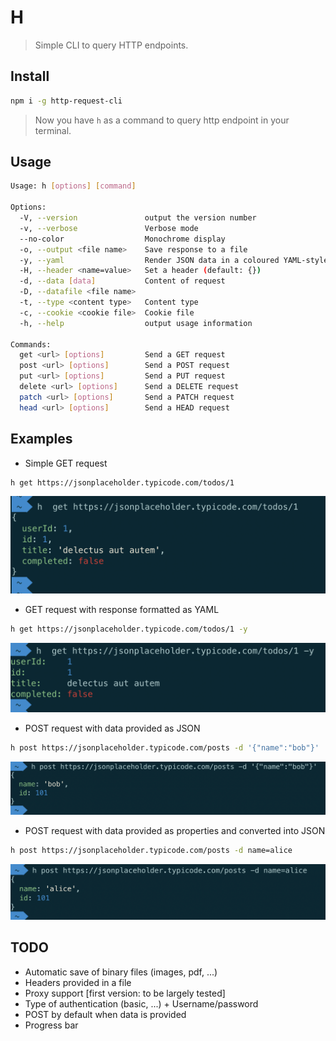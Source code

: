 # H

> Simple CLI to query HTTP endpoints.

## Install

```bash
npm i -g http-request-cli
```

> Now you have `h` as a command to query http endpoint in your terminal.

## Usage

```bash
Usage: h [options] [command]

Options:
  -V, --version               output the version number
  -v, --verbose               Verbose mode
  --no-color                  Monochrome display
  -o, --output <file name>    Save response to a file
  -y, --yaml                  Render JSON data in a coloured YAML-style
  -H, --header <name=value>   Set a header (default: {})
  -d, --data [data]           Content of request
  -D, --datafile <file name>  
  -t, --type <content type>   Content type
  -c, --cookie <cookie file>  Cookie file
  -h, --help                  output usage information

Commands:
  get <url> [options]         Send a GET request
  post <url> [options]        Send a POST request
  put <url> [options]         Send a PUT request
  delete <url> [options]      Send a DELETE request
  patch <url> [options]       Send a PATCH request
  head <url> [options]        Send a HEAD request
```

## Examples

* Simple GET request

```bash
h get https://jsonplaceholder.typicode.com/todos/1
```

![simple query](docs/simple-get.png)

* GET request with response formatted as YAML

```bash
h get https://jsonplaceholder.typicode.com/todos/1 -y
```

![simple query yaml](docs/simple-get-yaml.png)

* POST request with data provided as JSON

```bash
h post https://jsonplaceholder.typicode.com/posts -d '{"name":"bob"}'
```

![post json](docs/post-json.png)

* POST request with data provided as properties and converted into JSON

```bash
h post https://jsonplaceholder.typicode.com/posts -d name=alice
```

![post props](docs/post-props.png)


## TODO

* Automatic save of binary files (images, pdf, ...)
* Headers provided in a file
* Proxy support [first version: to be largely tested]
* Type of authentication (basic, ...) + Username/password
* POST by default when data is provided
* Progress bar 
